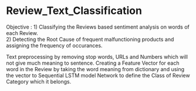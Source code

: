 # Review_Text_Classification
Objective :
         1) Classifying the Reviews based sentiment analysis on words of each Review.   
         2) Detecting the Root Cause of frequent malfunctioning products and assigning the frequency of occurances.
        
         
Text preprocessing by removing stop words, URLs and Numbers which will not give much meaning to sentence. Creating a Feature Vector for each word in the Review by taking the word meaning from dictionary and using the vector to Sequential LSTM model Network to define the Class of Review Category which it belongs.
